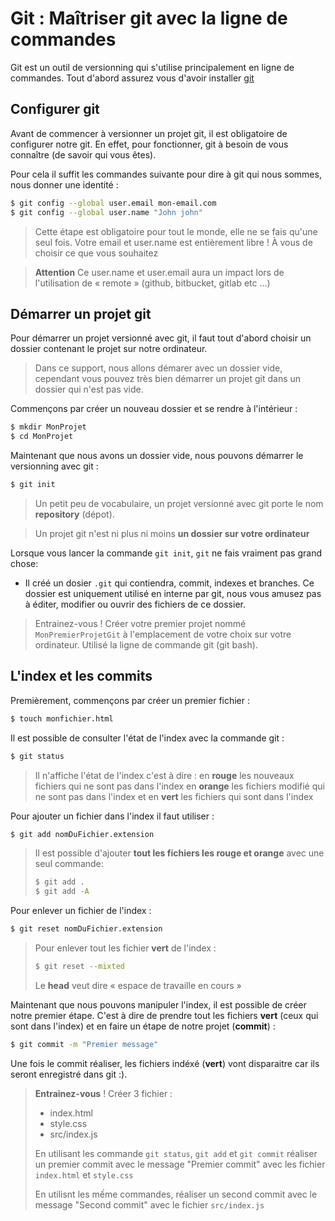 # Git : Maîtriser git avec la ligne de commandes

Git est un outil de versionning qui s'utilise principalement en ligne de commandes. Tout d'abord assurez vous d'avoir installer [git](https://git-scm.com/downloads)

## Configurer git

Avant de commencer à versionner un projet git, il est obligatoire de configurer notre git. En effet, pour fonctionner, git à besoin de vous connaître (de savoir qui vous êtes).

Pour cela il suffit les commandes suivante pour dire à git qui nous sommes, nous donner une identité :

```bash
$ git config --global user.email mon-email.com
$ git config --global user.name "John john"
```

> Cette étape est obligatoire pour tout le monde, elle ne se fais qu'une seul fois. Votre email et user.name est entièrement libre ! À vous de choisir ce que vous souhaitez

> **Attention** Ce user.name et user.email aura un impact lors de l'utilisation de « remote » (github, bitbucket, gitlab etc ...)

## Démarrer un projet git

Pour démarrer un projet versionné avec git, il faut tout d'abord choisir un dossier contenant le projet sur notre ordinateur.

> Dans ce support, nous allons démarer avec un dossier vide, cependant vous pouvez très bien démarrer un projet git dans un dossier qui n'est pas vide.

Commençons par créer un nouveau dossier et se rendre à l'intérieur :

```bash
$ mkdir MonProjet
$ cd MonProjet
```

Maintenant que nous avons un dossier vide, nous pouvons démarrer le versionning avec git :

```bash
$ git init
```

> Un petit peu de vocabulaire, un projet versionné avec git porte le nom **repository** (dépot).

> Un projet git n'est ni plus ni moins **un dossier sur votre ordinateur**

Lorsque vous lancer la commande `git init`, `git` ne fais vraiment pas grand chose:

- Il créé un dosier `.git` qui contiendra, commit, indexes et branches. Ce dossier est uniquement utilisé en interne par git, nous vous amusez pas à éditer, modifier ou ouvrir des fichiers de ce dossier.

> Entrainez-vous ! Créer votre premier projet nommé `MonPremierProjetGit` à l'emplacement de votre choix sur votre ordinateur. Utilisé la ligne de commande git (git bash).

## L'index et les commits

Premièrement, commençons par créer un premier fichier :

```bash
$ touch monfichier.html
```

Il est possible de consulter l'état de l'index avec la commande git :

```bash
$ git status
```

> Il n'affiche l'état de l'index c'est à dire : en **rouge** les nouveaux fichiers qui ne sont pas dans l'index en **orange** les fichiers modifié qui ne sont pas dans l'index et en **vert** les fichiers qui sont dans l'index

Pour ajouter un fichier dans l'index il faut utiliser :

```bash
$ git add nomDuFichier.extension
```

> Il est possible d'ajouter **tout les fichiers les rouge et orange** avec une seul commande:
>
> ```bash
> $ git add .
> $ git add -A
> ```

Pour enlever un fichier de l'index :

```bash
$ git reset nomDuFichier.extension
```

> Pour enlever tout les fichier **vert** de l'index :
>
> ```bash
> $ git reset --mixted
> ```
>
> Le **head** veut dire « espace de travaille en cours »

Maintenant que nous pouvons manipuler l'index, il est possible de créer notre premier étape. C'est à dire de prendre tout les fichiers **vert** (ceux qui sont dans l'index) et en faire un étape de notre projet (**commit**) :

```bash
$ git commit -m "Premier message"
```

Une fois le commit réaliser, les fichiers indéxé (**vert**) vont disparaitre car ils seront enregistré dans git :).

> **Entrainez-vous** !
> Créer 3 fichier :
>
> - index.html
> - style.css
> - src/index.js
>
> En utilisant les commande `git status`, `git add` et `git commit` réaliser un premier commit avec le message "Premier commit" avec les fichier `index.html` et `style.css`
>
> En utilisnt les mếme commandes, réaliser un second commit avec le message "Second commit" avec le fichier `src/index.js`
